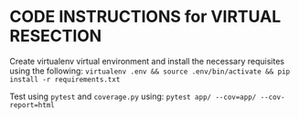 # CODE INSTRUCTIONS for VIRTUAL RESECTION
Create virtualenv virtual environment and install the necessary requisites using the following:
```virtualenv .env && source .env/bin/activate && pip install -r requirements.txt```

Test using `pytest` and `coverage.py` using:
```pytest app/ --cov=app/ --cov-report=html```

